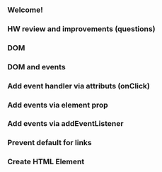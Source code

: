 ### Welcome!

### HW review and improvements (questions)

### DOM

### DOM and events

### Add event handler via attributs (onClick)

### Add events via element prop

### Add events via addEventListener

### Prevent default for links

### Create HTML Element